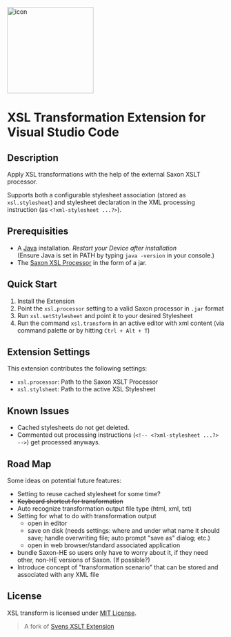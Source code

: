 <img src="https://github.com/WashirePie/vscode-xsl-transform/blob/main/icon.png?raw=true" alt="icon" width="200">

# XSL Transformation Extension for Visual Studio Code

## Description

Apply XSL transformations with the help of the external Saxon XSLT processor.

Supports both a configurable stylesheet association (stored as `xsl.stylesheet`) and stylesheet declaration in the XML processing instruction (as `<?xml-stylesheet ...?>`).

## Prerequisities

* A [Java](https://www.java.com/de/download/) installation. *Restart your Device after installation*  
(Ensure Java is set in PATH by typing `java -version` in your console.)
* The [Saxon XSL Processor](http://saxon.sourceforge.net/#F10HE) in the form of a jar.

## Quick Start

1. Install the Extension
2. Point the `xsl.processor` setting to a valid Saxon processor in `.jar` format
3. Run `xsl.setStylesheet` and point it to your desired Stylesheet
4. Run the command `xsl.transform` in an active editor with xml content (via command palette or by hitting `Ctrl + Alt + T`)

## Extension Settings

This extension contributes the following settings:

* `xsl.processor`: Path to the Saxon XSLT Processor
* `xsl.stylsheet`: Path to the active XSL Stylesheet

## Known Issues

* Cached stylesheets do not get deleted.
* Commented out processing instructions (`<!-- <?xml-stylesheet ...?> -->`) get processed anyways.

## Road Map

Some ideas on potential future features:

* Setting to reuse cached stylesheet for some time?
* ~~Keyboard shortcut for transformation~~
* Auto recognize transformation output file type (html, xml, txt)
* Setting for what to do with transformation output
  * open in editor
  * save on disk (needs settings: where and under what name it should save; handle overwriting file; auto prompt "save as" dialog; etc.)
  * open in web browser/standard associated application
* bundle Saxon-HE so users only have to worry about it, if they need other, non-HE versions of Saxon. (If possible?)
* Introduce concept of "transformation scenario" that can be stored and associated with any XML file

## License

XSL transform is licensed under [MIT License](https://github.com/WashirePie/vscode-xsl-transform/blob/main/LICENSE).

> A fork of [Svens XSLT Extension](https://marketplace.visualstudio.com/items?itemName=SvenAGN.xslt-transform)
